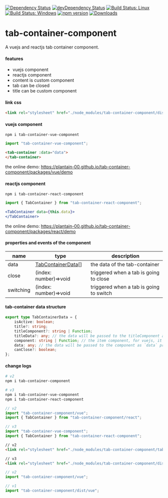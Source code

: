 [![Dependency Status](https://david-dm.org/plantain-00/tab-container-component.svg)](https://david-dm.org/plantain-00/tab-container-component)
[![devDependency Status](https://david-dm.org/plantain-00/tab-container-component/dev-status.svg)](https://david-dm.org/plantain-00/tab-container-component#info=devDependencies)
[![Build Status: Linux](https://travis-ci.org/plantain-00/tab-container-component.svg?branch=master)](https://travis-ci.org/plantain-00/tab-container-component)
[![Build Status: Windows](https://ci.appveyor.com/api/projects/status/github/plantain-00/tab-container-component?branch=master&svg=true)](https://ci.appveyor.com/project/plantain-00/tab-container-component/branch/master)
[![npm version](https://badge.fury.io/js/tab-container-component.svg)](https://badge.fury.io/js/tab-container-component)
[![Downloads](https://img.shields.io/npm/dm/tab-container-component.svg)](https://www.npmjs.com/package/tab-container-component)

# tab-container-component
A vuejs and reactjs tab container component.

#### features

+ vuejs component
+ reactjs component
+ content is custom component
+ tab can be closed
+ title can be custom component

#### link css

```html
<link rel="stylesheet" href="./node_modules/tab-container-component/dist/tab-container.min.css" />
```

#### vuejs component

`npm i tab-container-vue-component`

```ts
import "tab-container-vue-component";
```

```html
<tab-container :data="data">
</tab-container>
```

the online demo: https://plantain-00.github.io/tab-container-component/packages/vue/demo

#### reactjs component

`npm i tab-container-react-component`

```ts
import { TabContainer } from "tab-container-react-component";
```

```jsx
<TabContainer data={this.data}>
</TabContainer>
```

the online demo: https://plantain-00.github.io/tab-container-component/packages/react/demo

#### properties and events of the component

name | type | description
--- | --- | ---
data | [TabContainerData](#tab-container-data-structure)[] | the data of the tab-container
close | (index: number)=>void | triggered when a tab is going to close
switching | (index: number)=>void | triggered when a tab is going to switch

#### tab-container data structure

```ts
export type TabContainerData = {
    isActive: boolean;
    title?: string;
    titleComponent?: string | Function;
    titleData?: any; // the data will be passed to the titleComponent as `data` props
    component: string | Function; // the item component, for vuejs, it is the component name, for reactjs, it is the class object
    data: any; // the data will be passed to the component as `data` props
    canClose?: boolean;
};
```

#### change logs

```bash
# v2
npm i tab-container-component

# v3
npm i tab-container-vue-component
npm i tab-container-react-component
```

```ts
// v2
import "tab-container-component/vue";
import { TabContainer } from "tab-container-component/react";

// v3
import "tab-container-vue-component";
import { TabContainer } from "tab-container-react-component";
```

```html
// v2
<link rel="stylesheet" href="./node_modules/tab-container-component/tab-container.min.css" />

// v3
<link rel="stylesheet" href="./node_modules/tab-container-component/dist/tab-container.min.css" />
```

```ts
// v2
import "tab-container-component/vue";

// v1
import "tab-container-component/dist/vue";
```
